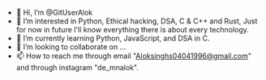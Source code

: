 - 👋 Hi, I’m @GitUserAlok
- 👀 I’m interested in Python, Ethical hacking, DSA, C & C++ and Rust, Just for now in future I'll know everything there is about every technology.
- 🌱 I’m currently learning Python, JavaScript, and DSA in C.
- 💞️ I’m looking to collaborate on ...
- 📫 How to reach me through email "Aloksinghs04041996@gmail.com" and through instagram "de_mnalok".

<!---
GitUserAlok/GitUserAlok is a ✨ special ✨ repository because its `README.md` (this file) appears on your GitHub profile.
You can click the Preview link to take a look at your changes.
--->
